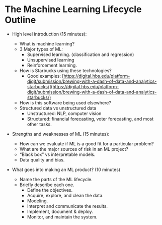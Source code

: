 <!-----
NEW: Check the "Suppress top comment" option to remove this info from the output.

Conversion time: 0.589 seconds.


Using this Markdown file:

1. Paste this output into your source file.
2. See the notes and action items below regarding this conversion run.
3. Check the rendered output (headings, lists, code blocks, tables) for proper
   formatting and use a linkchecker before you publish this page.

Conversion notes:

* Docs to Markdown version 1.0β29
* Tue Dec 08 2020 11:35:09 GMT-0800 (PST)
* Source doc: Starbucks ML/Data Lifecycle Workshop (ML Say What?)
----->



# The Machine Learning Lifecycle Outline



*   High level introduction (15 minutes): 
    *   What is machine learning?
    *   3 Major types of ML:
        *   Supervised learning. (classification and regression)
        *   Unsupervised learning
        *   Reinforcement learning.
    *   How is Starbucks using these technologies? 
        *   Good examples: [https://digital.hbs.edu/platform-digit/submission/brewing-with-a-dash-of-data-and-analytics-starbucks/](https://digital.hbs.edu/platform-digit/submission/brewing-with-a-dash-of-data-and-analytics-starbucks/)
    *   How is this software being used elsewhere?
    *   Structured data vs unstructured data
        *   Unstructured: NLP, computer vision
        *   Structured: financial forecasting, voter forecasting, and most other tasks.  

*   Strengths and weaknesses of ML (15 minutes):
    *   How can we evaluate if ML is a good fit for a particular problem?
    *   What are the major sources of risk in an ML project?
    *   “Black box” vs interpretable models. 
    *   Data quality and bias.  

*   What goes into making an ML product? (10 minutes)
    *   Name the parts of the ML lifecycle.
    *   Briefly describe each one.
        *   Define the objectives.
        *   Acquire, explore, and clean the data.
        *   Modeling.
        *   Interpret and communicate the results.
        *   Implement, document & deploy.
        *   Monitor, and maintain the system.  


